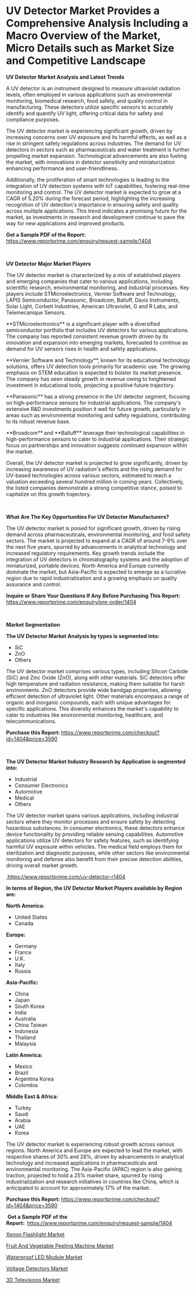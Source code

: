 <p><h1>UV Detector Market Provides a Comprehensive Analysis Including a Macro Overview of the Market, Micro Details such as Market Size and Competitive Landscape</h1></p><p><strong>UV Detector Market Analysis and Latest Trends</strong></p>
<p><p>A UV detector is an instrument designed to measure ultraviolet radiation levels, often employed in various applications such as environmental monitoring, biomedical research, food safety, and quality control in manufacturing. These detectors utilize specific sensors to accurately identify and quantify UV light, offering critical data for safety and compliance purposes.</p><p>The UV detector market is experiencing significant growth, driven by increasing concerns over UV exposure and its harmful effects, as well as a rise in stringent safety regulations across industries. The demand for UV detectors in sectors such as pharmaceuticals and water treatment is further propelling market expansion. Technological advancements are also fueling the market, with innovations in detector sensitivity and miniaturization enhancing performance and user-friendliness.</p><p>Additionally, the proliferation of smart technologies is leading to the integration of UV detection systems with IoT capabilities, fostering real-time monitoring and control. The UV detector market is expected to grow at a CAGR of 5.20% during the forecast period, highlighting the increasing recognition of UV detection's importance in ensuring safety and quality across multiple applications. This trend indicates a promising future for the market, as investments in research and development continue to pave the way for new applications and improved products.</p></p>
<p><strong>Get a Sample PDF of the Report:&nbsp;</strong> <a href="https://www.reportprime.com/enquiry/request-sample/1404?utm_campaign=13&utm_medium=2&utm_source=Github&utm_content=ia&utm_term=18032025&utm_id=uv-detector">https://www.reportprime.com/enquiry/request-sample/1404</a></p>
<p>&nbsp;</p>
<p><strong>UV Detector Major Market Players</strong></p>
<p><p>The UV detector market is characterized by a mix of established players and emerging companies that cater to various applications, including scientific research, environmental monitoring, and industrial processes. Key players include STMicroelectronics, Vernier Software and Technology, LAPIS Semiconductor, Panasonic, Broadcom, Balluff, Davis Instruments, Solar Light, Corbett Industries, American Ultraviolet, G and R Labs, and Telemecanique Sensors.</p><p>**STMicroelectronics** is a significant player with a diversified semiconductor portfolio that includes UV detectors for various applications. The company has reported consistent revenue growth driven by its innovation and expansion into emerging markets, forecasted to continue as demand for UV sensors rises in health and safety applications.</p><p>**Vernier Software and Technology**, known for its educational technology solutions, offers UV detection tools primarily for academic use. The growing emphasis on STEM education is expected to bolster its market presence. The company has seen steady growth in revenue owing to heightened investment in educational tools, projecting a positive future trajectory.</p><p>**Panasonic** has a strong presence in the UV detector segment, focusing on high-performance sensors for industrial applications. The company's extensive R&D investments position it well for future growth, particularly in areas such as environmental monitoring and safety regulations, contributing to its robust revenue base.</p><p>**Broadcom** and **Balluff** leverage their technological capabilities in high-performance sensors to cater to industrial applications. Their strategic focus on partnerships and innovation suggests continued expansion within the market.</p><p>Overall, the UV detector market is projected to grow significantly, driven by increasing awareness of UV radiation's effects and the rising demand for UV-based technologies across various sectors, estimated to reach a valuation exceeding several hundred million in coming years. Collectively, the listed companies demonstrate a strong competitive stance, poised to capitalize on this growth trajectory.</p></p>
<p>&nbsp;</p>
<p><strong>What Are The Key Opportunities For UV Detector Manufacturers?</strong></p>
<p><p>The UV detector market is poised for significant growth, driven by rising demand across pharmaceuticals, environmental monitoring, and food safety sectors. The market is projected to expand at a CAGR of around 7-9% over the next five years, spurred by advancements in analytical technology and increased regulatory requirements. Key growth trends include the integration of UV detectors in chromatography systems and the adoption of miniaturized, portable devices. North America and Europe currently dominate the market, but Asia-Pacific is expected to emerge as a lucrative region due to rapid industrialization and a growing emphasis on quality assurance and control.</p></p>
<p><strong>Inquire or Share Your Questions If Any Before Purchasing This Report:</strong> <a href="https://www.reportprime.com/enquiry/pre-order/1404?utm_campaign=13&utm_medium=2&utm_source=Github&utm_content=ia&utm_term=18032025&utm_id=uv-detector">https://www.reportprime.com/enquiry/pre-order/1404</a></p>
<p>&nbsp;</p>
<p><strong>Market Segmentation</strong></p>
<p><strong>The UV Detector Market Analysis by types is segmented into:</strong></p>
<p><ul><li>SiC</li><li>ZnO</li><li>Others</li></ul></p>
<p><p>The UV detector market comprises various types, including Silicon Carbide (SiC) and Zinc Oxide (ZnO), along with other materials. SiC detectors offer high temperature and radiation resistance, making them suitable for harsh environments. ZnO detectors provide wide bandgap properties, allowing efficient detection of ultraviolet light. Other materials encompass a range of organic and inorganic compounds, each with unique advantages for specific applications. This diversity enhances the market's capability to cater to industries like environmental monitoring, healthcare, and telecommunications.</p></p>
<p><strong>Purchase this Report:&nbsp;</strong><a href="https://www.reportprime.com/checkout?id=1404&price=3590&utm_campaign=13&utm_medium=2&utm_source=Github&utm_content=ia&utm_term=18032025&utm_id=uv-detector">https://www.reportprime.com/checkout?id=1404&price=3590</a></p>
<p>&nbsp;</p>
<p><strong>The UV Detector Market Industry Research by Application is segmented into:</strong></p>
<p><ul><li>Industrial</li><li>Consumer Electronics</li><li>Automotive</li><li>Medical</li><li>Others</li></ul></p>
<p><p>The UV detector market spans various applications, including industrial sectors where they monitor processes and ensure safety by detecting hazardous substances. In consumer electronics, these detectors enhance device functionality by providing reliable sensing capabilities. Automotive applications utilize UV detectors for safety features, such as identifying harmful UV exposure within vehicles. The medical field employs them for sterilization and diagnostic purposes, while other sectors like environmental monitoring and defense also benefit from their precise detection abilities, driving overall market growth.</p></p>
<p><a href="https://www.reportprime.com/uv-detector-r1404?utm_campaign=13&utm_medium=2&utm_source=Github&utm_content=ia&utm_term=18032025&utm_id=uv-detector">&nbsp;https://www.reportprime.com/uv-detector-r1404</a></p>
<p><strong>In terms of Region, the UV Detector Market Players available by Region are:</strong></p>
<p>
    <p> <strong> North America: </strong>
        <ul>
            <li>United States</li>
            <li>Canada</li>
        </ul>
        </p> 
    <p> <strong> Europe: </strong>
        <ul>
            <li>Germany</li>
            <li>France</li>
            <li>U.K.</li>
            <li>Italy</li>
            <li>Russia</li>
        </ul>
        </p> 
    <p> <strong> Asia-Pacific: </strong>
        <ul>
            <li>China</li>
            <li>Japan</li>
            <li>South Korea</li>
            <li>India</li>
            <li>Australia</li>
            <li>China Taiwan</li>
            <li>Indonesia</li>
            <li>Thailand</li>
            <li>Malaysia</li>
        </ul>
        </p> 
    <p> <strong> Latin America: </strong>
        <ul>
            <li>Mexico</li>
            <li>Brazil</li>
            <li>Argentina Korea</li>
            <li>Colombia</li>
        </ul>
        </p> 
    <p> <strong> Middle East & Africa: </strong>
        <ul>
            <li>Turkey</li>
            <li>Saudi</li>
            <li>Arabia</li>
            <li>UAE</li>
            <li>Korea</li>
        </ul>
    </p>
    </p>
<p><p>The UV detector market is experiencing robust growth across various regions. North America and Europe are expected to lead the market, with respective shares of 30% and 28%, driven by advancements in analytical technology and increased applications in pharmaceuticals and environmental monitoring. The Asia-Pacific (APAC) region is also gaining traction, projected to hold a 25% market share, spurred by rising industrialization and research initiatives in countries like China, which is anticipated to account for approximately 17% of the market.</p></p>
<p><strong>Purchase this Report: </strong><a href="https://www.reportprime.com/checkout?id=1404&price=3590&utm_campaign=13&utm_medium=2&utm_source=Github&utm_content=ia&utm_term=18032025&utm_id=uv-detector">https://www.reportprime.com/checkout?id=1404&price=3590</a></p>
<p>&nbsp;<strong>Get a Sample PDF of the Report:&nbsp;&nbsp;</strong><a href="https://www.reportprime.com/enquiry/request-sample/1404?utm_campaign=13&utm_medium=2&utm_source=Github&utm_content=ia&utm_term=18032025&utm_id=uv-detector">https://www.reportprime.com/enquiry/request-sample/1404</a></p>
<p><strong></strong></p>
<p><p><a href="https://github.com/suleimannichelle7/Market-Research-Report-List-1/blob/main/xenon-flashlight-market.md?utm_campaign=13&utm_medium=2&utm_source=Github&utm_content=ia&utm_term=18032025&utm_id=uv-detector">Xenon Flashlight Market</a></p><p><a href="https://github.com/MarciaRunte/Market-Research-Report-List-2/blob/main/fruit-and-vegetable-peeling-machine-market.md?utm_campaign=13&utm_medium=2&utm_source=Github&utm_content=ia&utm_term=18032025&utm_id=uv-detector">Fruit And Vegetable Peeling Machine Market</a></p><p><a href="https://github.com/MariaWashington76/Market-Research-Report-List-2/blob/main/waterproof-led-module-market.md?utm_campaign=13&utm_medium=2&utm_source=Github&utm_content=ia&utm_term=18032025&utm_id=uv-detector">Waterproof LED Module Market</a></p><p><a href="https://github.com/krinerstormy331/Market-Research-Report-List-1/blob/main/voltage-detectors-market.md?utm_campaign=13&utm_medium=2&utm_source=Github&utm_content=ia&utm_term=18032025&utm_id=uv-detector">Voltage Detectors Market</a></p><p><a href="https://github.com/rosamariarocque98/Market-Research-Report-List-1/blob/main/3d-televisions-market.md?utm_campaign=13&utm_medium=2&utm_source=Github&utm_content=ia&utm_term=18032025&utm_id=uv-detector">3D Televisions Market</a></p></p>